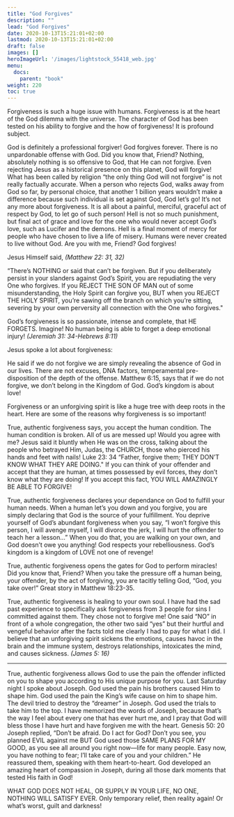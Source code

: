 ```yaml
---
title: "God Forgives"
description: ""
lead: "God Forgives"
date: 2020-10-13T15:21:01+02:00
lastmod: 2020-10-13T15:21:01+02:00
draft: false
images: []
heroImageUrl: '/images/lightstock_55418_web.jpg'
menu:
  docs:
    parent: "book"
weight: 220
toc: true
---
```


Forgiveness is such a huge issue with humans. Forgiveness is at the heart of the God dilemma with the universe. The character of God has been tested on his ability to forgive and the how of forgiveness! It is profound subject.

God is definitely a professional forgiver! God forgives forever. There is no unpardonable offense with God. Did you know that, Friend? Nothing, absolutely nothing is so offensive to God, that He can not forgive. Even rejecting Jesus as a historical presence on this planet, God will forgive! What has been called by religion “the only thing God will not forgive” is not really factually accurate. When a person who rejects God, walks away from God so far, by personal choice, that another 1 billion years wouldn’t make a difference because such individual is set against God, God let’s go! It’s not any more about forgiveness. It is all about a painful, merciful, graceful act of respect by God, to let go of such person! Hell is not so much punishment, but final act of grace and love for the one who would never accept God’s love, such as Lucifer and the demons. Hell is a final moment of mercy for people who have chosen to live a life of misery. Humans were never created to live without God. Are you with me, Friend? God forgives!

Jesus Himself said, *(Matthew 22: 31, 32)*

“There’s NOTHING or said that can’t be forgiven. But if you deliberately persist in your slanders against God’s Spirit, you are repudiating the very One who forgives. If you REJECT THE SON OF MAN out of some misunderstanding, the Holy Spirit can forgive you, BUT when you REJECT THE HOLY SPIRIT, you’re sawing off the branch on which you’re sitting, severing by your own perversity all connection with the One who forgives."

God’s forgiveness is so passionate, intense and complete, that HE FORGETS. Imagine! No human being is able to forget a deep emotional injury! *(Jeremiah 31: 34-Hebrews 8:11)*

Jesus spoke a lot about forgiveness:

He said if we do not forgive we are simply revealing the absence of God in our lives. There are not excuses, DNA factors, temperamental pre-disposition of the depth of the offense. Matthew 6:15, says that if we do not forgive, we don’t belong in the Kingdom of God. God’s kingdom is about love!

Forgiveness or an unforgiving spirit is like a huge tree with deep roots in the heart. Here are some of the reasons why forgiveness is so important!

True, authentic forgiveness says, you accept the human condition. The human condition is broken. All of us are messed up! Would you agree with me? Jesus said it bluntly when He was on the cross, talking about the people who betrayed Him, Judas, the CHURCH, those who pierced his hands and feet with nails! Luke 23: 34 “Father, forgive them; THEY DON’T KNOW WHAT THEY ARE DOING." If you can think of your offender and accept that they are human, at times possessed by evil forces, they don’t know what they are doing! If you accept this fact, YOU WILL AMAZINGLY BE ABLE TO FORGIVE!

True, authentic forgiveness declares your dependance on God to fulfill your human needs. When a human let’s you down and you forgive, you are simply declaring that God is the source of your fulfillment. You deprive yourself of God’s abundant forgiveness when you say, “I won’t forgive this person, I will avenge myself, I will divorce the jerk, I will hurt the offender to teach her a lesson…” When you do that, you are walking on your own, and God doesn’t owe you anything! God respects your rebelliousness. God’s kingdom is a kingdom of LOVE not one of revenge!

True, authentic forgiveness opens the gates for God to perform miracles! Did you know that, Friend? When you take the pressure off a human being, your offender, by the act of forgiving, you are tacitly telling God, “God, you take over!” Great story in Matthew 18:23-35.

True, authentic forgiveness is healing to your own soul. I have had the sad past experience to specifically ask forgiveness from 3 people for sins I committed against them. They chose not to forgive me! One said “NO” in front of a whole congregation, the other two said “yes” but their hurtful and vengeful behavior after the facts told me clearly I had to pay for what I did. I believe that an unforgiving spirit sickens the emotions, causes havoc in the brain and the immune system, destroys relationships, intoxicates the mind, and causes sickness. *(James 5: 16)*


----

True, authentic forgiveness allows God to use the pain the offender inflicted on you to shape you according to His unique purpose for you. Last Saturday night I spoke about Joseph. God used the pain his brothers caused Him to shape him. God used the pain the King’s wife cause on him to shape him. The devil tried to destroy the “dreamer” in Joseph. God used the trials to take him to the top. I have memorized the words of Joseph, because that’s the way I feel about every one that has ever hurt me, and I pray that God will bless those I have hurt and have forgiven me with the heart. Genesis 50: 20 Joseph replied, “Don’t be afraid. Do I act for God? Don’t you see, you planned EVIL against me BUT God used those SAME PLANS FOR MY GOOD, as you see all around you right now—life for many people. Easy now, you have nothing to fear; I’ll take care of you and your children.” He reassured them, speaking with them heart-to-heart. God developed an amazing heart of compassion in Joseph, during all those dark moments that tested His faith in God!

WHAT GOD DOES NOT HEAL, OR SUPPLY IN YOUR LIFE, NO ONE, NOTHING WILL SATISFY EVER. Only temporary relief, then reality again! Or what’s worst, guilt and darkness!
